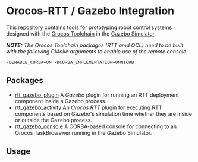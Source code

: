 Orocos-RTT / Gazebo Integration
===============================

This repository contains tools for prototyping robot control systems designed
with the [Orocos Toolchain](http://orocos.org) in the [Gazebo
Simulator](http://gazebosim.org).

***NOTE:*** *The Orocos Toolchain packages (RTT amd OCL) need to be built with
the following CMake arguments to enable use of the remote console:*

```
-DENABLE_CORBA=ON -DCORBA_IMPLEMENTATION=OMNIORB
```

## Packages

* [rtt\_gazebo\_plugin](rtt_gazebo_deployer) A *Gazebo* plugin for running an RTT
  deployment component inside a Gazebo process.
* [rtt\_gazebo\_activity](rtt_gazebo_activity) An *Orocos RTT* plugin for
  executing RTT components based on Gazebo's simulation time whether they are
  inside or outside the Gazebo process.
* [rtt\_gazebo\_console](rtt_gazebo_console) A CORBA-based console for
  connecting to an Orocos TaskBrowswer running in the Gazebo Simulator.

## Usage


